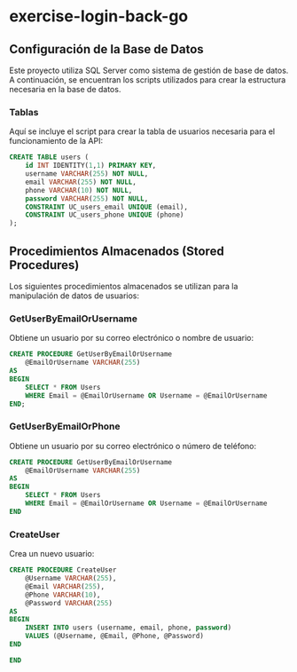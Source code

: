 # exercise-login-back-go

## Configuración de la Base de Datos

Este proyecto utiliza SQL Server como sistema de gestión de base de datos. A continuación, se encuentran los scripts utilizados para crear la estructura necesaria en la base de datos.

### Tablas

Aquí se incluye el script para crear la tabla de usuarios necesaria para el funcionamiento de la API:

````sql
CREATE TABLE users (
    id INT IDENTITY(1,1) PRIMARY KEY,
    username VARCHAR(255) NOT NULL,
    email VARCHAR(255) NOT NULL,
    phone VARCHAR(10) NOT NULL,
    password VARCHAR(255) NOT NULL,
    CONSTRAINT UC_users_email UNIQUE (email),
    CONSTRAINT UC_users_phone UNIQUE (phone)
);
````

## Procedimientos Almacenados (Stored Procedures)

Los siguientes procedimientos almacenados se utilizan para la manipulación de datos de usuarios:

### GetUserByEmailOrUsername

Obtiene un usuario por su correo electrónico o nombre de usuario:

```sql
CREATE PROCEDURE GetUserByEmailOrUsername
    @EmailOrUsername VARCHAR(255)
AS
BEGIN
    SELECT * FROM Users
    WHERE Email = @EmailOrUsername OR Username = @EmailOrUsername
END;
```


### GetUserByEmailOrPhone
Obtiene un usuario por su correo electrónico o número de teléfono:

```sql
CREATE PROCEDURE GetUserByEmailOrUsername
    @EmailOrUsername VARCHAR(255)
AS
BEGIN
    SELECT * FROM Users
    WHERE Email = @EmailOrUsername OR Username = @EmailOrUsername
END
```

### CreateUser
Crea un nuevo usuario:

```sql
CREATE PROCEDURE CreateUser
    @Username VARCHAR(255),
    @Email VARCHAR(255),
    @Phone VARCHAR(10),
    @Password VARCHAR(255)
AS
BEGIN
    INSERT INTO users (username, email, phone, password)
    VALUES (@Username, @Email, @Phone, @Password)
END

END
```